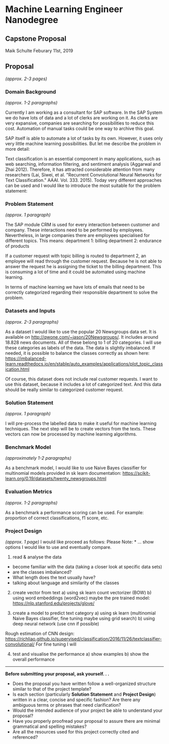 # Machine Learning Engineer Nanodegree
## Capstone Proposal
Maik Schulte
Feburary 11st, 2019

## Proposal
_(approx. 2-3 pages)_

### Domain Background
_(approx. 1-2 paragraphs)_

Currently I am working as a consultant for SAP software. In the SAP System we do have lots of data and a lot of clerks are working on it. As clerks are very expansive, companies are searching for possibilities to reduce this cost. Automation of manual tasks could be one way to archive this goal.

SAP itself is able to automate a lot of tasks by its own. However, it uses only very little machine learning possibilities. But let me describe the problem in more detail:

Text classification is an essential component in many applications, such as web searching, information filtering, and sentiment analysis (Aggarwal and Zhai 2012). Therefore, it has attracted considerable attention from many researchers (Lai, Siwei, et al. "Recurrent Convolutional Neural Networks for Text Classification." AAAI. Vol. 333. 2015). Today very different approaches can be used and I would like to introduce the most suitable for the problem statement:

### Problem Statement
_(approx. 1 paragraph)_

The SAP module CRM is used for every interaction between customer and company. These interactions need to be performed by employees. Nevertheless, in large companies there are employees specialised for different topics. This means:
department 1: billing
department 2: endurance of products

If a customer request with topic billing is routed to department 2, an employee will read through the customer request. Because he is not able to answer the request he is assigning the ticket to the billing department. This is consuming a lot of time and it could be automated using machine learning.

In terms of machine learning we have lots of emails that need to be correctly categorized regarding their responsible department to solve the problem.

### Datasets and Inputs
_(approx. 2-3 paragraphs)_

As a dataset I would like to use the popular 20 Newsgroups data set. It is available on http://qwone.com/~jason/20Newsgroups/. It includes around 18.828 news documents. All of these belong to 1 of 20 categories. I will use these categories as labels of the data. The data is slightly imbalanced. If needed, it is possible to balance the classes correctly as shown here: https://imbalanced-learn.readthedocs.io/en/stable/auto_examples/applications/plot_topic_classication.html

Of course, this dataset does not include real customer requests. I want to use this dataset, because it includes a lot of categorized text. And this data should be really similar to categorized customer request.

### Solution Statement
_(approx. 1 paragraph)_

I will pre-process the labelled data to make it useful for machine learning techniques. The next step will be to create vectors from the texts. These vectors can now be processed by machine learning algorithms.

### Benchmark Model
_(approximately 1-2 paragraphs)_

As a benchmark model, I would like to use Naive Bayes classifier for multinomial models provided in sk learn documentation:
https://scikit-learn.org/0.19/datasets/twenty_newsgroups.html

### Evaluation Metrics
_(approx. 1-2 paragraphs)_

As a benchmark a performance scoring can be used. For example:
proportion of correct classifications,
f1 score,
etc.

### Project Design
_(approx. 1 page)_
I would like proceed as follows:
Please Note: * ... show options I would like to use and eventually compare.

1. read & analyse the data
  * become familiar with the data (taking a closer look at specific data sets)
  * are the classes imbalanced?
  * What length does the text usually have?
  * talking about language and similarity of the classes
  
2. create vector from text
  a) using sk learn count vectorizer (BOW)
  b) using word embeddings (word2vec) maybe the pre trained model: https://nlp.stanford.edu/projects/glove/
  
3. create a model to predict text category
  a) using sk learn (multinomial Naive Bayes classifier, fine tuning maybe using grid search)
  b) using deep neural network (use cnn if possible)
  
  Rough estimation of CNN design:
  https://richliao.github.io/supervised/classification/2016/11/26/textclassifier-convolutional/
  For fine tuning I will 
  
4. test and visualise the performance
  a) show examples
  b) show the overall performance

-----------

**Before submitting your proposal, ask yourself. . .**

- Does the proposal you have written follow a well-organized structure similar to that of the project template?
- Is each section (particularly **Solution Statement** and **Project Design**) written in a clear, concise and specific fashion? Are there any ambiguous terms or phrases that need clarification?
- Would the intended audience of your project be able to understand your proposal?
- Have you properly proofread your proposal to assure there are minimal grammatical and spelling mistakes?
- Are all the resources used for this project correctly cited and referenced?
